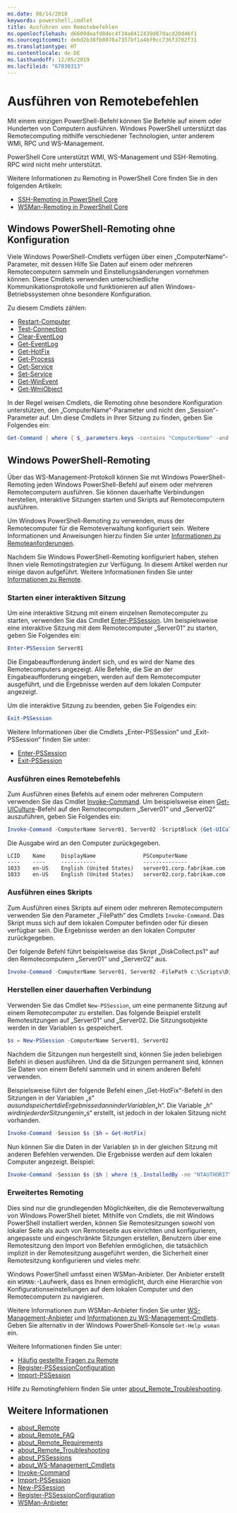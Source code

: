 ```yaml
---
ms.date: 08/14/2018
keywords: powershell,cmdlet
title: Ausführen von Remotebefehlen
ms.openlocfilehash: d6609deafd8dec4f34a8412439d87dacd20d46f1
ms.sourcegitcommit: debd2b38fb8070a7357bf1a4bf9cc736f3702f31
ms.translationtype: HT
ms.contentlocale: de-DE
ms.lasthandoff: 12/05/2019
ms.locfileid: "67030313"
---
```

# <a name="running-remote-commands"></a>Ausführen von Remotebefehlen

Mit einem einzigen PowerShell-Befehl können Sie Befehle auf einem oder Hunderten von Computern ausführen. Windows PowerShell unterstützt das Remotecomputing mithilfe verschiedener Technologien, unter anderem WMI, RPC und WS-Management.

PowerShell Core unterstützt WMI, WS-Management und SSH-Remoting. RPC wird nicht mehr unterstützt.

Weitere Informationen zu Remoting in PowerShell Core finden Sie in den folgenden Artikeln:

- [SSH-Remoting in PowerShell Core][ssh-remoting]
- [WSMan-Remoting in PowerShell Core][wsman-remoting]

## <a name="windows-powershell-remoting-without-configuration"></a>Windows PowerShell-Remoting ohne Konfiguration

Viele Windows PowerShell-Cmdlets verfügen über einen „ComputerName“-Parameter, mit dessen Hilfe Sie Daten auf einem oder mehreren Remotecomputern sammeln und Einstellungsänderungen vornehmen können. Diese Cmdlets verwenden unterschiedliche Kommunikationsprotokolle und funktionieren auf allen Windows-Betriebssystemen ohne besondere Konfiguration.

Zu diesem Cmdlets zählen:

- [Restart-Computer](/powershell/module/microsoft.powershell.management/restart-computer)
- [Test-Connection](/powershell/module/microsoft.powershell.management/test-connection)
- [Clear-EventLog](/powershell/module/microsoft.powershell.management/clear-eventlog)
- [Get-EventLog](/powershell/module/microsoft.powershell.management/get-eventlog)
- [Get-HotFix](/powershell/module/microsoft.powershell.management/get-hotfix)
- [Get-Process](/powershell/module/microsoft.powershell.management/get-process)
- [Get-Service](/powershell/module/microsoft.powershell.management/get-service)
- [Set-Service](/powershell/module/microsoft.powershell.management/set-service)
- [Get-WinEvent](/powershell/module/microsoft.powershell.diagnostics/get-winevent)
- [Get-WmiObject](/powershell/module/microsoft.powershell.management/get-wmiobject)

In der Regel weisen Cmdlets, die Remoting ohne besondere Konfiguration unterstützen, den „ComputerName“-Parameter und nicht den „Session“-Parameter auf. Um diese Cmdlets in Ihrer Sitzung zu finden, geben Sie Folgendes ein:

```powershell
Get-Command | where { $_.parameters.keys -contains "ComputerName" -and $_.parameters.keys -notcontains "Session"}
```

## <a name="windows-powershell-remoting"></a>Windows PowerShell-Remoting

Über das WS-Management-Protokoll können Sie mit Windows PowerShell-Remoting jeden Windows PowerShell-Befehl auf einem oder mehreren Remotecomputern ausführen. Sie können dauerhafte Verbindungen herstellen, interaktive Sitzungen starten und Skripts auf Remotecomputern ausführen.

Um Windows PowerShell-Remoting zu verwenden, muss der Remotecomputer für die Remoteverwaltung konfiguriert sein.
Weitere Informationen und Anweisungen hierzu finden Sie unter [Informationen zu Remoteanforderungen](/powershell/module/microsoft.powershell.core/about/about_remote_requirements).

Nachdem Sie Windows PowerShell-Remoting konfiguriert haben, stehen Ihnen viele Remotingstrategien zur Verfügung.
In diesem Artikel werden nur einige davon aufgeführt. Weitere Informationen finden Sie unter [Informationen zu Remote](/powershell/module/microsoft.powershell.core/about/about_remote).

### <a name="start-an-interactive-session"></a>Starten einer interaktiven Sitzung

Um eine interaktive Sitzung mit einem einzelnen Remotecomputer zu starten, verwenden Sie das Cmdlet [Enter-PSSession](/powershell/module/microsoft.powershell.core/enter-pssession).
Um beispielsweise eine interaktive Sitzung mit dem Remotecomputer „Server01“ zu starten, geben Sie Folgendes ein:

```powershell
Enter-PSSession Server01
```

Die Eingabeaufforderung ändert sich, und es wird der Name des Remotecomputers angezeigt. Alle Befehle, die Sie an der Eingabeaufforderung eingeben, werden auf dem Remotecomputer ausgeführt, und die Ergebnisse werden auf dem lokalen Computer angezeigt.

Um die interaktive Sitzung zu beenden, geben Sie Folgendes ein:

```powershell
Exit-PSSession
```

Weitere Informationen über die Cmdlets „Enter-PSSession“ und „Exit-PSSession“ finden Sie unter:

- [Enter-PSSession](/powershell/module/microsoft.powershell.core/enter-pssession)
- [Exit-PSSession](/powershell/module/microsoft.powershell.core/exit-pssession)

### <a name="run-a-remote-command"></a>Ausführen eines Remotebefehls

Zum Ausführen eines Befehls auf einem oder mehreren Computern verwenden Sie das Cmdlet [Invoke-Command](/powershell/module/microsoft.powershell.core/invoke-command). Um beispielsweise einen [Get-UICulture](/powershell/module/microsoft.powershell.utility/get-uiculture)-Befehl auf den Remotecomputern „Server01“ und „Server02“ auszuführen, geben Sie Folgendes ein:

```powershell
Invoke-Command -ComputerName Server01, Server02 -ScriptBlock {Get-UICulture}
```

Die Ausgabe wird an den Computer zurückgegeben.

```output
LCID    Name     DisplayName               PSComputerName
----    ----     -----------               --------------
1033    en-US    English (United States)   server01.corp.fabrikam.com
1033    en-US    English (United States)   server02.corp.fabrikam.com
```

### <a name="run-a-script"></a>Ausführen eines Skripts

Zum Ausführen eines Skripts auf einem oder mehreren Remotecomputern verwenden Sie den Parameter „FilePath“ des Cmdlets `Invoke-Command`. Das Skript muss sich auf dem lokalen Computer befinden oder für diesen verfügbar sein. Die Ergebnisse werden an den lokalen Computer zurückgegeben.

Der folgende Befehl führt beispielsweise das Skript „DiskCollect.ps1“ auf den Remotecomputern „Server01“ und „Server02“ aus.

```powershell
Invoke-Command -ComputerName Server01, Server02 -FilePath c:\Scripts\DiskCollect.ps1
```

### <a name="establish-a-persistent-connection"></a>Herstellen einer dauerhaften Verbindung

Verwenden Sie das Cmdlet `New-PSSession`, um eine permanente Sitzung auf einem Remotecomputer zu erstellen. Das folgende Beispiel erstellt Remotesitzungen auf „Server01“ und „Server02. Die Sitzungsobjekte werden in der Variablen `$s` gespeichert.

```powershell
$s = New-PSSession -ComputerName Server01, Server02
```

Nachdem die Sitzungen nun hergestellt sind, können Sie jeden beliebigen Befehl in diesen ausführen. Und da die Sitzungen permanent sind, können Sie Daten von einem Befehl sammeln und in einem anderen Befehl verwenden.

Beispielsweise führt der folgende Befehl einen „Get-HotFix“-Befehl in den Sitzungen in der Variablen „$s“ aus und speichert die Ergebnisse dann in der Variablen „$h“. Die Variable „$h“ wird in jeder der Sitzungen in „$s“ erstellt, ist jedoch in der lokalen Sitzung nicht vorhanden.

```powershell
Invoke-Command -Session $s {$h = Get-HotFix}
```

Nun können Sie die Daten in der Variablen `$h` in der gleichen Sitzung mit anderen Befehlen verwenden. Die Ergebnisse werden auf dem lokalen Computer angezeigt. Beispiel:

```powershell
Invoke-Command -Session $s {$h | where {$_.InstalledBy -ne "NTAUTHORITY\SYSTEM"}}
```

### <a name="advanced-remoting"></a>Erweitertes Remoting

Dies sind nur die grundlegenden Möglichkeiten, die die Remoteverwaltung von Windows PowerShell bietet. Mithilfe von Cmdlets, die mit Windows PowerShell installiert werden, können Sie Remotesitzungen sowohl von lokaler Seite als auch von Remoteseite aus einrichten und konfigurieren, angepasste und eingeschränkte Sitzungen erstellen, Benutzern über eine Remotesitzung den Import von Befehlen ermöglichen, die tatsächlich implizit in der Remotesitzung ausgeführt werden, die Sicherheit einer Remotesitzung konfigurieren und vieles mehr.

Windows PowerShell umfasst einen WSMan-Anbieter. Der Anbieter erstellt ein `WSMAN:`-Laufwerk, dass es Ihnen ermöglicht, durch eine Hierarchie von Konfigurationseinstellungen auf dem lokalen Computer und den Remotecomputern zu navigieren.

Weitere Informationen zum WSMan-Anbieter finden Sie unter [WS-Management-Anbieter](https://technet.microsoft.com/library/dd819476.aspx) und [Informationen zu WS-Management-Cmdlets](/powershell/module/microsoft.powershell.core/about/about_ws-management_cmdlets). Geben Sie alternativ in der Windows PowerShell-Konsole `Get-Help wsman` ein.

Weitere Informationen finden Sie unter:

- [Häufig gestellte Fragen zu Remote](https://technet.microsoft.com/library/dd315359.aspx)
- [Register-PSSessionConfiguration](https://go.microsoft.com/fwlink/?LinkId=821508)
- [Import-PSSession](https://go.microsoft.com/fwlink/?LinkId=821821)

Hilfe zu Remotingfehlern finden Sie unter [about_Remote_Troubleshooting](https://technet.microsoft.com/library/dd347642.aspx).

## <a name="see-also"></a>Weitere Informationen

- [about_Remote](https://technet.microsoft.com/library/9b4a5c87-9162-4adf-bdfe-fbc80b9b8970)
- [about_Remote_FAQ](https://technet.microsoft.com/library/e23702fd-9415-4a98-9975-390a4d3adc42)
- [about_Remote_Requirements](https://technet.microsoft.com/library/da213949-134c-4741-b307-81f4492ba1bd)
- [about_Remote_Troubleshooting](https://technet.microsoft.com/library/2f890148-8578-49ed-85ea-79a489dd6317)
- [about_PSSessions](https://technet.microsoft.com/library/7a9b4e0e-fa1b-47b0-92f6-6e2995d70acb)
- [about_WS-Management_Cmdlets](https://technet.microsoft.com/library/6ed3370a-ea10-45a5-9493-696aeace27ed)
- [Invoke-Command](/powershell/module/microsoft.powershell.core/invoke-command)
- [Import-PSSession](https://go.microsoft.com/fwlink/?LinkId=821821)
- [New-PSSession](https://go.microsoft.com/fwlink/?LinkId=821498)
- [Register-PSSessionConfiguration](https://go.microsoft.com/fwlink/?LinkId=821508)
- [WSMan-Anbieter](https://technet.microsoft.com/library/66fe1241-e08f-49ca-832f-a84c33ca8735)

[wsman-remoting]: WSMan-Remoting-in-PowerShell-Core.md
[ssh-remoting]: SSH-Remoting-in-PowerShell-Core.md
